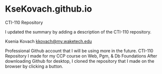 # KseKovach.github.io
CTI-110 Repository

I updated the summary by adding a description of the CTI-110 repository. 

Ksenia Kovach 
kkovach@my.waketech.edu

Professional Github account that I will be using more in the future.
CTI-110 Repository I made for my CCP course on Web, Pgm, & Db Foundations
After downloading Github for desktop, I cloned the repository that I made on the browser by clicking a button.  